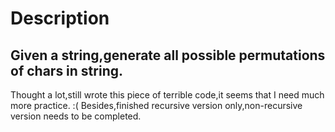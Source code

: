# Description

Given a string,generate all possible permutations of chars in string.
---
Thought a lot,still wrote this piece of terrible code,it seems that I need much more practice. :(
Besides,finished recursive version only,non-recursive version needs to be completed.